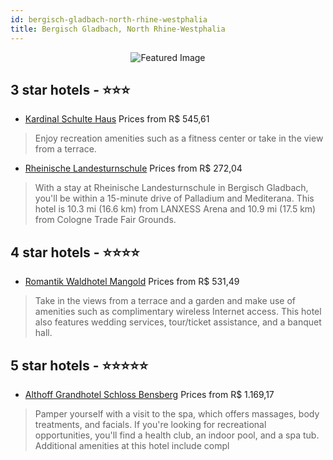 ```yaml
---
id: bergisch-gladbach-north-rhine-westphalia
title: Bergisch Gladbach, North Rhine-Westphalia
---
```


<center><img src="https://i.travelapi.com/hotels/5000000/4980000/4972200/4972183/37c31d0d_z.jpg" alt="Featured Image" /></center>


##  3 star hotels - ⭐️⭐️⭐️

-    [Kardinal Schulte Haus](https://us.hurb.com/hotels/bergisch-gladbach/kardinal-schulte-haus-JNP-JP842319?cmp=18055) Prices from R$ 545,61
   > Enjoy recreation amenities such as a fitness center or take in the view from a terrace.
-    [Rheinische Landesturnschule](https://us.hurb.com/hotels/bergisch-gladbach/rheinische-landesturnschule-JNP-JP782066?cmp=18055) Prices from R$ 272,04
   > With a stay at Rheinische Landesturnschule in Bergisch Gladbach, you'll be within a 15-minute drive of Palladium and Mediterana. This hotel is 10.3 mi (16.6 km) from LANXESS Arena and 10.9 mi (17.5 km) from Cologne Trade Fair Grounds.

##  4 star hotels - ⭐️⭐️⭐️⭐️

-    [Romantik Waldhotel Mangold](https://us.hurb.com/hotels/bergisch-gladbach/romantik-waldhotel-mangold-JNP-JP352191?cmp=18055) Prices from R$ 531,49
   > Take in the views from a terrace and a garden and make use of amenities such as complimentary wireless Internet access. This hotel also features wedding services, tour/ticket assistance, and a banquet hall.

##  5 star hotels - ⭐️⭐️⭐️⭐️⭐️

-    [Althoff Grandhotel Schloss Bensberg](https://us.hurb.com/hotels/bergisch-gladbach/althoff-grandhotel-schloss-bensberg-JNP-JP998264?cmp=18055) Prices from R$ 1.169,17
   > Pamper yourself with a visit to the spa, which offers massages, body treatments, and facials. If you're looking for recreational opportunities, you'll find a health club, an indoor pool, and a spa tub. Additional amenities at this hotel include compl

